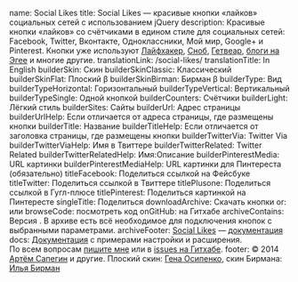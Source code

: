 name: Social Likes
title: Social Likes — красивые кнопки «лайков» социальных сетей с использованием jQuery
description: Красивые кнопки «лайков» со счётчиками в едином стиле для социальных сетей: Facebook, Twitter, Вконтакте, Одноклассники, Мой мир, Google+ и Pinterest. Кнопки уже используют <a href="http://lifehacker.ru/">Лайфхакер</a>, <a href="http://www.snob.ru/">Сноб</a>, <a href="http://getwear.com/">Гетвеар</a>, <a href="http://blogengine.ru/blogs/">блоги на Эгее</a> и&nbsp;многие другие.
translationLink: /social-likes/
translationTitle: In English
builderSkin: Скин
builderSkinClassic: Классический
builderSkinFlat: Плоский β
builderSkinBirman: Бирман β
builderType: Вид
builderTypeHorizontal: Горизонтальный
builderTypeVertical: Вертикальный
builderTypeSingle: Одной кнопкой
builderCounters: Счётчики
builderLight: Лёгкий стиль
builderSites: Сайты
builderUrl: Адрес страницы
builderUrlHelp: Если отличается от адреса страницы, где размещены кнопки
builderTitle: Название
builderTitleHelp: Если отличается от заголовка страницы, где размещены кнопки
builderTwitterVia: Twitter Via
builderTwitterViaHelp: Имя в Твиттере
builderTwitterRelated: Twitter Related
builderTwitterRelatedHelp: Имя:Описание
builderPinterestMedia: URL картинки
builderPinterestMediaHelp: URL картинки для Пинтереста (обязательно)
titleFacebook: Поделиться ссылкой на Фейсбуке
titleTwitter: Поделиться ссылкой в Твиттере
titlePlusone: Поделиться ссылкой в Гугл-плюсе
titlePinterest: Поделиться картинкой на Пинтересте
singleTitle: Поделиться
downloadArchive: Скачать кнопки
or: или
browseCode: посмотреть код
onGitHub: на Гитхабе
archiveContains: Версия <a href="https://github.com/sapegin/social-likes/blob/master/Changelog.md"><!--VERSION--><!--/VERSION--></a>. В архиве есть всё необходимое для подключения кнопок с выбранными параметрами.
archiveFooter: <a href="http://sapegin.github.com/social-likes/">Social Likes</a> — <a href="https://github.com/sapegin/social-likes/Readme.md">документация</a>
docs: <a href="https://github.com/sapegin/social-likes/blob/master/Readme.md">Документация</a> с примерами настройки и расширения.<br>По всем вопросам <a href="http://sapegin.ru/contacts">пишите мне</a> или в <a href="https://github.com/sapegin/social-likes/issues">issues на Гитхабе</a>.
footer: © 2014 <a href="https://github.com/sapegin">Артём Сапегин</a> и другие. Плоский скин: <a href="http://genn.org/">Гена Осипенко</a>, скин Бирмана: <a href="http://ilyabirman.ru/">Илья Бирман</a>
